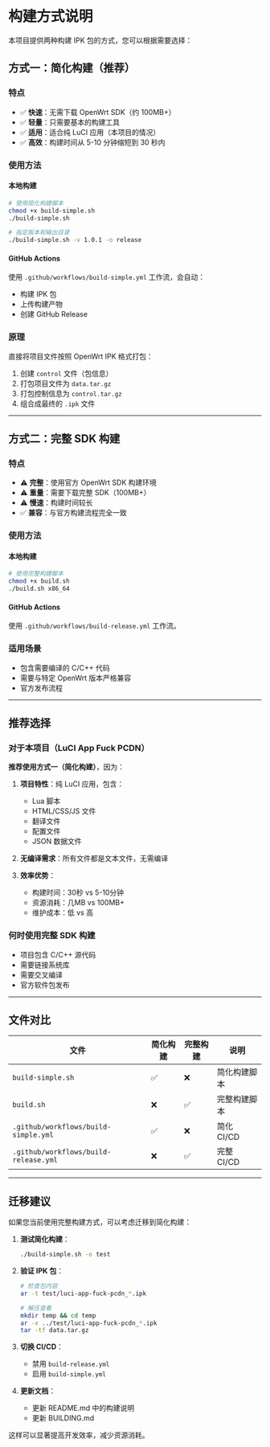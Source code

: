 # 构建方式说明

本项目提供两种构建 IPK 包的方式，您可以根据需要选择：

## 方式一：简化构建（推荐）

### 特点
- ✅ **快速**：无需下载 OpenWrt SDK（约 100MB+）
- ✅ **轻量**：只需要基本的构建工具
- ✅ **适用**：适合纯 LuCI 应用（本项目的情况）
- ✅ **高效**：构建时间从 5-10 分钟缩短到 30 秒内

### 使用方法

#### 本地构建
```bash
# 使用简化构建脚本
chmod +x build-simple.sh
./build-simple.sh

# 指定版本和输出目录
./build-simple.sh -v 1.0.1 -o release
```

#### GitHub Actions
使用 `.github/workflows/build-simple.yml` 工作流，会自动：
- 构建 IPK 包
- 上传构建产物
- 创建 GitHub Release

### 原理
直接将项目文件按照 OpenWrt IPK 格式打包：
1. 创建 `control` 文件（包信息）
2. 打包项目文件为 `data.tar.gz`
3. 打包控制信息为 `control.tar.gz`
4. 组合成最终的 `.ipk` 文件

---

## 方式二：完整 SDK 构建

### 特点
- ⚠️ **完整**：使用官方 OpenWrt SDK 构建环境
- ⚠️ **重量**：需要下载完整 SDK（100MB+）
- ⚠️ **慢速**：构建时间较长
- ✅ **兼容**：与官方构建流程完全一致

### 使用方法

#### 本地构建
```bash
# 使用完整构建脚本
chmod +x build.sh
./build.sh x86_64
```

#### GitHub Actions
使用 `.github/workflows/build-release.yml` 工作流。

### 适用场景
- 包含需要编译的 C/C++ 代码
- 需要与特定 OpenWrt 版本严格兼容
- 官方发布流程

---

## 推荐选择

### 对于本项目（LuCI App Fuck PCDN）
**推荐使用方式一（简化构建）**，因为：

1. **项目特性**：纯 LuCI 应用，包含：
   - Lua 脚本
   - HTML/CSS/JS 文件
   - 翻译文件
   - 配置文件
   - JSON 数据文件

2. **无编译需求**：所有文件都是文本文件，无需编译

3. **效率优势**：
   - 构建时间：30秒 vs 5-10分钟
   - 资源消耗：几MB vs 100MB+
   - 维护成本：低 vs 高

### 何时使用完整 SDK 构建
- 项目包含 C/C++ 源代码
- 需要链接系统库
- 需要交叉编译
- 官方软件包发布

---

## 文件对比

| 文件 | 简化构建 | 完整构建 | 说明 |
|------|----------|----------|------|
| `build-simple.sh` | ✅ | ❌ | 简化构建脚本 |
| `build.sh` | ❌ | ✅ | 完整构建脚本 |
| `.github/workflows/build-simple.yml` | ✅ | ❌ | 简化 CI/CD |
| `.github/workflows/build-release.yml` | ❌ | ✅ | 完整 CI/CD |

---

## 迁移建议

如果您当前使用完整构建方式，可以考虑迁移到简化构建：

1. **测试简化构建**：
   ```bash
   ./build-simple.sh -o test
   ```

2. **验证 IPK 包**：
   ```bash
   # 检查包内容
   ar -t test/luci-app-fuck-pcdn_*.ipk
   
   # 解压查看
   mkdir temp && cd temp
   ar -x ../test/luci-app-fuck-pcdn_*.ipk
   tar -tf data.tar.gz
   ```

3. **切换 CI/CD**：
   - 禁用 `build-release.yml`
   - 启用 `build-simple.yml`

4. **更新文档**：
   - 更新 README.md 中的构建说明
   - 更新 BUILDING.md

这样可以显著提高开发效率，减少资源消耗。